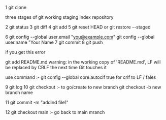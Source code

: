 1 git clone  

three stages of git 
working
staging index
repository 

2 git status 
3 git diff 
4 git add 
5 git reset HEAD or git restore --staged 

6 git config --global user.email "you@example.com"
  git config --global user.name "Your Name
7 git commit 
8 git push 

if you get this error 

 git add README.md
warning: in the working copy of 'README.md', LF will be replaced by CRLF the next time Git touches it

use command :-  git config --global core.autoclf true for crlf to LF / fales 

9 git log 
10 git checkout    :- to go/create to new branch     git checkout -b new branch name 

11 git commit -m "addind file1"

12 git checkout main    :- go  back to main mranch 


